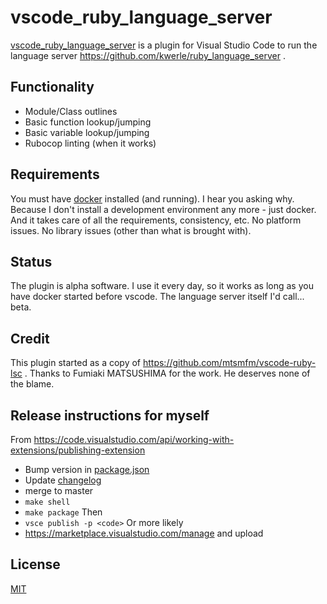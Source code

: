 # vscode_ruby_language_server

[vscode_ruby_language_server](https://github.com/kwerle/vscode_ruby_language_server) is a plugin for Visual Studio Code to run the language server https://github.com/kwerle/ruby_language_server .

## Functionality

* Module/Class outlines
* Basic function lookup/jumping
* Basic variable lookup/jumping
* Rubocop linting (when it works)

## Requirements

You must have [docker](https://hub.docker.com/search/?type=edition&offering=community) installed (and running).  I hear you asking why.  Because I don't install a development environment any more - just docker.  And it takes care of all the requirements, consistency, etc.  No platform issues.  No library issues (other than what is brought with).

## Status

The plugin is alpha software.  I use it every day, so it works as long as you have docker started before vscode.  The language server itself I'd call... beta.

## Credit

This plugin started as a copy of https://github.com/mtsmfm/vscode-ruby-lsc .  Thanks to Fumiaki MATSUSHIMA for the work.  He deserves none of the blame.

## Release instructions for myself

From https://code.visualstudio.com/api/working-with-extensions/publishing-extension

* Bump version in [package.json](package.json)
* Update [changelog](CHANGELOG.md)
* merge to master
* `make shell`
* `make package`
Then
* `vsce publish -p <code>`
Or more likely
* https://marketplace.visualstudio.com/manage and upload

## License

[MIT](https://opensource.org/licenses/MIT)
